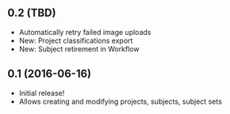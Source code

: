 ## 0.2 (TBD)

- Automatically retry failed image uploads
- New: Project classifications export
- New: Subject retirement in Workflow

## 0.1 (2016-06-16)

- Initial release!
- Allows creating and modifying projects, subjects, subject sets
